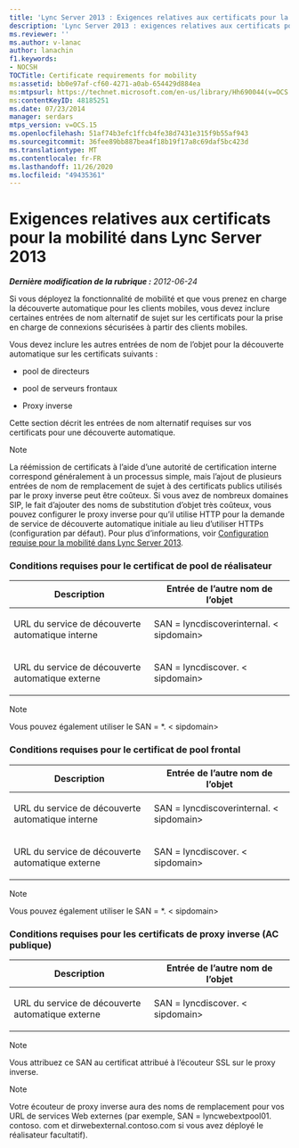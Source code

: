 ```yaml
---
title: 'Lync Server 2013 : Exigences relatives aux certificats pour la mobilité'
description: 'Lync Server 2013 : exigences relatives aux certificats pour la mobilité.'
ms.reviewer: ''
ms.author: v-lanac
author: lanachin
f1.keywords:
- NOCSH
TOCTitle: Certificate requirements for mobility
ms:assetid: bb0e97af-cf60-4271-a0ab-654429d884ea
ms:mtpsurl: https://technet.microsoft.com/en-us/library/Hh690044(v=OCS.15)
ms:contentKeyID: 48185251
ms.date: 07/23/2014
manager: serdars
mtps_version: v=OCS.15
ms.openlocfilehash: 51af74b3efc1ffcb4fe38d7431e315f9b55af943
ms.sourcegitcommit: 36fee89bb887bea4f18b19f17a8c69daf5bc423d
ms.translationtype: MT
ms.contentlocale: fr-FR
ms.lasthandoff: 11/26/2020
ms.locfileid: "49435361"
---
```

# <a name="certificate-requirements-for-mobility-in-lync-server-2013"></a>Exigences relatives aux certificats pour la mobilité dans Lync Server 2013

<div data-xmlns="http://www.w3.org/1999/xhtml">

<div class="topic" data-xmlns="http://www.w3.org/1999/xhtml" data-msxsl="urn:schemas-microsoft-com:xslt" data-cs="https://msdn.microsoft.com/">

<div data-asp="https://msdn2.microsoft.com/asp">



</div>

<div id="mainSection">

<div id="mainBody">

<span> </span>

_**Dernière modification de la rubrique :** 2012-06-24_

Si vous déployez la fonctionnalité de mobilité et que vous prenez en charge la découverte automatique pour les clients mobiles, vous devez inclure certaines entrées de nom alternatif de sujet sur les certificats pour la prise en charge de connexions sécurisées à partir des clients mobiles.

Vous devez inclure les autres entrées de nom de l’objet pour la découverte automatique sur les certificats suivants :

  - pool de directeurs

  - pool de serveurs frontaux

  - Proxy inverse

Cette section décrit les entrées de nom alternatif requises sur vos certificats pour une découverte automatique.

<div>


> [!NOTE]  
> La réémission de certificats à l’aide d’une autorité de certification interne correspond généralement à un processus simple, mais l’ajout de plusieurs entrées de nom de remplacement de sujet à des certificats publics utilisés par le proxy inverse peut être coûteux. Si vous avez de nombreux domaines SIP, le fait d’ajouter des noms de substitution d’objet très coûteux, vous pouvez configurer le proxy inverse pour qu’il utilise HTTP pour la demande de service de découverte automatique initiale au lieu d’utiliser HTTPs (configuration par défaut). Pour plus d’informations, voir <A href="lync-server-2013-technical-requirements-for-mobility.md">Configuration requise pour la mobilité dans Lync Server 2013</A>.



</div>

### <a name="director-pool-certificate-requirements"></a>Conditions requises pour le certificat de pool de réalisateur

<table>
<colgroup>
<col style="width: 50%" />
<col style="width: 50%" />
</colgroup>
<thead>
<tr class="header">
<th>Description</th>
<th>Entrée de l’autre nom de l’objet</th>
</tr>
</thead>
<tbody>
<tr class="odd">
<td><p>URL du service de découverte automatique interne</p></td>
<td><p>SAN = lyncdiscoverinternal. &lt; sipdomain&gt;</p></td>
</tr>
<tr class="even">
<td><p>URL du service de découverte automatique externe</p></td>
<td><p>SAN = lyncdiscover. &lt; sipdomain&gt;</p></td>
</tr>
</tbody>
</table>


<div>


> [!NOTE]  
> Vous pouvez également utiliser le SAN = *. &lt; sipdomain&gt;



</div>

### <a name="front-end-pool-certificate-requirements"></a>Conditions requises pour le certificat de pool frontal

<table>
<colgroup>
<col style="width: 50%" />
<col style="width: 50%" />
</colgroup>
<thead>
<tr class="header">
<th>Description</th>
<th>Entrée de l’autre nom de l’objet</th>
</tr>
</thead>
<tbody>
<tr class="odd">
<td><p>URL du service de découverte automatique interne</p></td>
<td><p>SAN = lyncdiscoverinternal. &lt; sipdomain&gt;</p></td>
</tr>
<tr class="even">
<td><p>URL du service de découverte automatique externe</p></td>
<td><p>SAN = lyncdiscover. &lt; sipdomain&gt;</p></td>
</tr>
</tbody>
</table>


<div>


> [!NOTE]  
> Vous pouvez également utiliser le SAN = *. &lt; sipdomain&gt;



</div>

### <a name="reverse-proxy-public-ca-certificate-requirements"></a>Conditions requises pour les certificats de proxy inverse (AC publique)

<table>
<colgroup>
<col style="width: 50%" />
<col style="width: 50%" />
</colgroup>
<thead>
<tr class="header">
<th>Description</th>
<th>Entrée de l’autre nom de l’objet</th>
</tr>
</thead>
<tbody>
<tr class="odd">
<td><p>URL du service de découverte automatique externe</p></td>
<td><p>SAN = lyncdiscover. &lt; sipdomain&gt;</p></td>
</tr>
</tbody>
</table>


<div>


> [!NOTE]  
> Vous attribuez ce SAN au certificat attribué à l’écouteur SSL sur le proxy inverse.



</div>

<div>


> [!NOTE]  
> Votre écouteur de proxy inverse aura des noms de remplacement pour vos URL de services Web externes (par exemple, SAN = lyncwebextpool01. contoso. com et dirwebexternal.contoso.com si vous avez déployé le réalisateur facultatif).



</div>

</div>

<span> </span>

</div>

</div>

</div>

